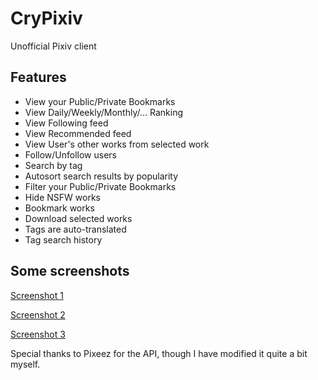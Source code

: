 # CryPixiv
Unofficial Pixiv client

## Features
- View your Public/Private Bookmarks
- View Daily/Weekly/Monthly/... Ranking
- View Following feed
- View Recommended feed
- View User's other works from selected work
- Follow/Unfollow users
- Search by tag
- Autosort search results by popularity
- Filter your Public/Private Bookmarks
- Hide NSFW works
- Bookmark works
- Download selected works
- Tags are auto-translated
- Tag search history

## Some screenshots

[Screenshot 1](http://i.imgur.com/kzjy7cs.png)

[Screenshot 2](http://i.imgur.com/LqfqS5n.png)

[Screenshot 3](https://i.imgur.com/IWTX39u.png)


Special thanks to Pixeez for the API, though I have modified it quite a bit myself.
